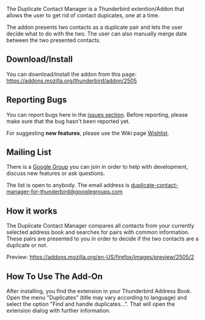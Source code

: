 The Duplicate Contact Manager is a Thunderbird extention/Addon that allows the user to get rid of contact dupicates, one at a time.

The addon presents two contacts as a duplicate pair and lets the user decide what to do with the two. The user can also manually merge date between the two presented contacts.

## Download/Install ##
You can download/install the addon from this page:
https://addons.mozilla.org/thunderbird/addon/2505

## Reporting Bugs ##
You can report bugs here in the [issues section](http://code.google.com/p/duplicate-contact-manager-for-thundebird/issues/list). Before reporting, please make sure that the bug hasn't been reported yet.

For suggesting **new features**, please use the Wiki page [Wishlist](http://code.google.com/p/duplicate-contact-manager-for-thundebird/wiki/Wishlist).

## Mailing List ##
There is a [Google Group](http://groups.google.com/group/duplicate-contact-manager-for-thunderbird) you can join in order to help with development, discuss new features or ask questions.

The list is open to anybody. The email address is duplicate-contact-manager-for-thunderbird@googlegroups.com

## How it works ##
The Duplicate Contact Manager compares all contacts from your currently selected address book and searches for pairs with common information. These pairs are presented to you in order to decide if the two contacts are a duplicate or not.

Preview:
https://addons.mozilla.org/en-US/firefox/images/preview/2505/2

## How To Use The Add-On ##
After installing, you find the extension in your Thunderbird Address Book. Open the menu "Duplicates" (title may vary according to language) and select the option "Find and handle duplicates...". That will open the extension dialog with further information.
